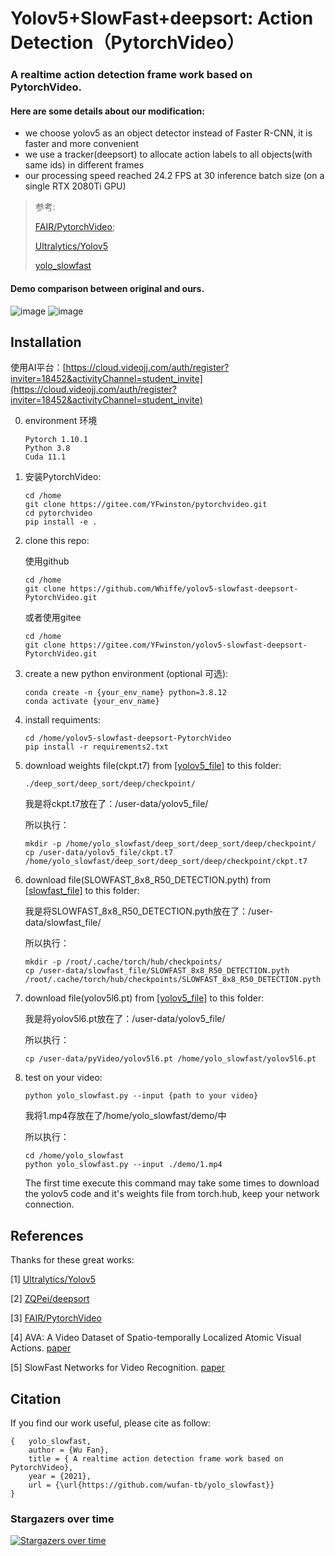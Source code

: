 # Yolov5+SlowFast+deepsort: Action Detection（PytorchVideo）
 

### A realtime action detection frame work based on PytorchVideo. 

#### Here are some details about our modification:

- we choose yolov5 as an object detector instead of Faster R-CNN, it is faster and more convenient
- we use a tracker(deepsort) to allocate action labels to all objects(with same ids) in different frames
- our processing speed reached 24.2 FPS at 30 inference batch size (on a single RTX 2080Ti GPU)

> 参考: 
> 
> [FAIR/PytorchVideo](https://github.com/facebookresearch/pytorchvideo); 
> 
> [Ultralytics/Yolov5](https://github.com/ultralytics/yolov5)
> 
> [yolo_slowfast](https://github.com/wufan-tb/yolo_slowfast)


#### Demo comparison between original and ours.



![image](https://img-blog.csdnimg.cn/92e00516f2984dfcb3ba4888fddde9dd.gif)
![image](https://img-blog.csdnimg.cn/c01edc763a744b9d8114b3973a4d0385.gif)


## Installation

使用AI平台：[https://cloud.videojj.com/auth/register?inviter=18452&activityChannel=student_invite](https://cloud.videojj.com/auth/register?inviter=18452&activityChannel=student_invite)

0. environment 环境
   ```
   Pytorch 1.10.1
   Python 3.8
   Cuda 11.1
   ```
1. 安装PytorchVideo:
   ```
   cd /home
   git clone https://gitee.com/YFwinston/pytorchvideo.git
   cd pytorchvideo
   pip install -e .
   ```
3. clone this repo:

   使用github
   ```
   cd /home
   git clone https://github.com/Whiffe/yolov5-slowfast-deepsort-PytorchVideo.git
   ```
   
   或者使用gitee
   
   ```
   cd /home
   git clone https://gitee.com/YFwinston/yolov5-slowfast-deepsort-PytorchVideo.git
   ```
   

2. create a new python environment (optional 可选):

   ```
   conda create -n {your_env_name} python=3.8.12
   conda activate {your_env_name}
   ```

3. install requiments:

   ```
   cd /home/yolov5-slowfast-deepsort-PytorchVideo
   pip install -r requirements2.txt
   ```
   
4. download weights file(ckpt.t7) from [[yolov5_file]](https://share.weiyun.com/xCgma1LG) to this folder:

   ```
   ./deep_sort/deep_sort/deep/checkpoint/
   ```
   
   我是将ckpt.t7放在了：/user-data/yolov5_file/
   
   所以执行：
   
   ```
   mkdir -p /home/yolo_slowfast/deep_sort/deep_sort/deep/checkpoint/
   cp /user-data/yolov5_file/ckpt.t7 /home/yolo_slowfast/deep_sort/deep_sort/deep/checkpoint/ckpt.t7
   ```
5. download file(SLOWFAST_8x8_R50_DETECTION.pyth) from [[slowfast_file]](https://share.weiyun.com/EUi4NvnM) to this folder:
   
   我是将SLOWFAST_8x8_R50_DETECTION.pyth放在了：/user-data/slowfast_file/
   
   所以执行：
   ```
   mkdir -p /root/.cache/torch/hub/checkpoints/ 
   cp /user-data/slowfast_file/SLOWFAST_8x8_R50_DETECTION.pyth /root/.cache/torch/hub/checkpoints/SLOWFAST_8x8_R50_DETECTION.pyth
   ```

6. download file(yolov5l6.pt) from [[yolov5_file]](https://share.weiyun.com/xCgma1LG) to this folder:

   我是将yolov5l6.pt放在了：/user-data/yolov5_file/
   
   所以执行：
   ```
   cp /user-data/pyVideo/yolov5l6.pt /home/yolo_slowfast/yolov5l6.pt
   ```

7. test on your video:

   ```
   python yolo_slowfast.py --input {path to your video}
   ```
   
   我将1.mp4存放在了/home/yolo_slowfast/demo/中
   
   所以执行：
   ```
   cd /home/yolo_slowfast
   python yolo_slowfast.py --input ./demo/1.mp4
   ```

   The first time execute this command may take some times to download the yolov5 code and it's weights file from torch.hub, keep your network connection.

## References

Thanks for these great works:

[1] [Ultralytics/Yolov5](https://github.com/ultralytics/yolov5)

[2] [ZQPei/deepsort](https://github.com/ZQPei/deep_sort_pytorch) 

[3] [FAIR/PytorchVideo](https://github.com/facebookresearch/pytorchvideo)

[4] AVA: A Video Dataset of Spatio-temporally Localized Atomic Visual Actions. [paper](https://arxiv.org/pdf/1705.08421.pdf)

[5] SlowFast Networks for Video Recognition. [paper](https://arxiv.org/pdf/1812.03982.pdf)

## Citation

If you find our work useful, please cite as follow:

```
{   yolo_slowfast,
    author = {Wu Fan},
    title = { A realtime action detection frame work based on PytorchVideo},
    year = {2021},
    url = {\url{https://github.com/wufan-tb/yolo_slowfast}}
}
```

### Stargazers over time

[![Stargazers over time](https://starchart.cc/wufan-tb/yolo_slowfast.svg)](https://starchart.cc/wufan-tb/yolo_slowfast)


